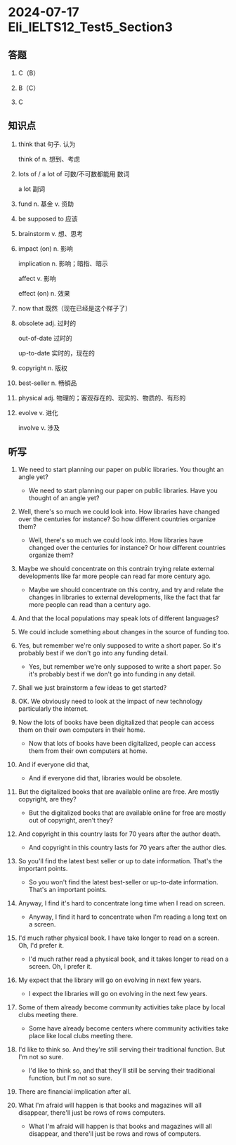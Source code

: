 # 2024-07-17 Eli_IELTS12_Test5_Section3

## 答题

1. C（B）

2. B（C）

3. C

## 知识点

1. think that 句子. 认为

   think of n. 想到、考虑

2. lots of / a lot of 可数/不可数都能用 数词

   a lot 副词

3. fund n. 基金 v. 资助

4. be supposed to 应该

5. brainstorm v. 想、思考

6. impact (on) n. 影响

   implication n. 影响；暗指、暗示

   affect v. 影响

   effect (on) n. 效果

7. now that 既然（现在已经是这个样子了）

8. obsolete adj. 过时的

   out-of-date 过时的

   up-to-date 实时的，现在的

9. copyright n. 版权

10. best-seller n. 畅销品

11. physical adj. 物理的；客观存在的、现实的、物质的、有形的

12. evolve v. 进化

    involve v. 涉及

## 听写

1. We need to start planning our paper on public libraries. You thought an angle yet?

   - We need to start planning our paper on public libraries. Have you thought of an angle yet?

2. Well, there's so much we could look into. How libraries have changed over the centuries for instance? So how different countries organize them?

   - Well, there's so much we could look into. How libraries have changed over the centuries for instance? Or how different countries organize them?

3. Maybe we should concentrate on this contrain trying relate external developments like far more people can read far more century ago.

   - Maybe we should concentrate on this contry, and try and relate the changes in libraries to external developments, like the fact that far more people can read than a century ago.

4. And that the local populations may speak lots of different languages?

5. We could include something about changes in the source of funding too.

6. Yes, but remember we're only supposed to write a short paper. So it's probably best if we don't go into any funding detail.

   - Yes, but remember we're only supposed to write a short paper. So it's probably best if we don't go into funding in any detail.

7. Shall we just brainstorm a few ideas to get started?

8. OK. We obviously need to look at the impact of new technology particularly the internet.

9. Now the lots of books have been digitalized that people can access them on their own computers in their home.

   - Now that lots of books have been digitalized, people can access them from their own computers at home.

10. And if everyone did that,

    - And if everyone did that, libraries would be obsolete.

11. But the digitalized books that are available online are free. Are mostly copyright, are they?

    - But the digitalized books that are available online for free are mostly out of copyright, aren't they?

12. And copyright in this country lasts for 70 years after the author death.

    - And copyright in this country lasts for 70 years after the author dies.

13. So you'll find the latest best seller or up to date information. That's the important points.

    - So you won't find the latest best-seller or up-to-date information. That's an important points.

14. Anyway, I find it's hard to concentrate long time when I read on screen.

    - Anyway, I find it hard to concentrate when I'm reading a long text on a screen.

15. I'd much rather physical book. I have take longer to read on a screen. Oh, I'd prefer it.

    - I'd much rather read a physical book, and it takes longer to read on a screen. Oh, I prefer it.

16. My expect that the library will go on evolving in next few years.

    - I expect the libraries will go on evolving in the next few years.

17. Some of them already become community activities take place by local clubs meeting there.

    - Some have already become centers where community activities take place like local clubs meeting there.

18. I'd like to think so. And they're still serving their traditional function. But I'm not so sure.

    - I'd like to think so, and that they'll still be serving their traditional function, but I'm not so sure.

19. There are financial implication after all.

20. What I'm afraid will happen is that books and magazines will all disappear, there'll just be rows of rows computers.

    - What I'm afraid will happen is that books and magazines will all disappear, and there'll just be rows and rows of computers.
